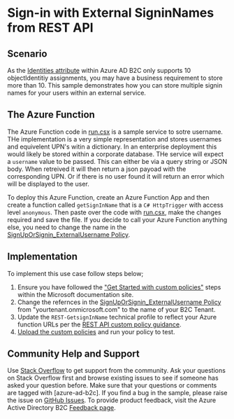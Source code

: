 # Sign-in with External SigninNames from REST API

## Scenario
As the [Identities attribute](https://docs.microsoft.com/en-gb/azure/active-directory-b2c/user-profile-attributes#identities-attribute) within Azure AD B2C only supports 10 objectIdentitiy assignments, you may have a business requirement to store more than 10.
This sample demonstrates how you can store multiple signin names for your users within an external service.

## The Azure Function
The Azure Function code in [run.csx](source-code/run.csx) is a sample service to sotre username. THe implementation is a very simple representation and stores usernames and equivelent UPN's witin a dictionary. In an enterprise deployment this would likely be stored within a corporate database.
THe service will expect a `username` value to be passed. This can either be via a query string or JSON body. When retreived it will then return a json payoad with the corresponding UPN. Or if there is no user found it will return an error which will be displayed to the  user.

To deploy this Azure Function, create an Azure Function App and then create a function called `getSignInName` that is a `C# HttpTrigger` with access level `anonymous`. Then paste over the code with [run.csx](source-code/run.csx), make the changes required and save the file. If you decide to call your Azure Function anything else, you need to change the name in the [SignUpOrSignin_ExternalUsername Policy](policy/SignUpOrSignin_ExternalUsername.xml#L49).


## Implementation
To implement this use case follow steps below;
1. Ensure you have followed the ["Get Started with custom policies"](https://docs.microsoft.com/en-gb/azure/active-directory-b2c/custom-policy-get-started) steps within the Microsoft documentation site. 
1. Change the refernces in the [SignUpOrSignin_ExternalUsername Policy](policy/SignUpOrSignin_ExternalUsername.xml) from "yourtenant.onmicrosoft.com" to the name of your B2C Tenant.
1. Update the `REST-GetsignInName` technical profile to reflect your Azure function URLs per the [REST API custom policy guidance](https://docs.microsoft.com/en-gb/azure/active-directory-b2c/custom-policy-rest-api-intro).
1. [Upload the custom policies](https://docs.microsoft.com/en-gb/azure/active-directory-b2c/custom-policy-get-started#upload-the-policies) and run your policy to test.



## Community Help and Support
Use [Stack Overflow](https://stackoverflow.com/questions/tagged/azure-ad-b2c) to get support from the community. Ask your questions on Stack Overflow first and browse existing issues to see if someone has asked your question before. Make sure that your questions or comments are tagged with [azure-ad-b2c].
If you find a bug in the sample, please raise the issue on [GitHub Issues](https://github.com/azure-ad-b2c/samples/issues).
To provide product feedback, visit the Azure Active Directory B2C [Feedback page](https://feedback.azure.com/forums/169401-azure-active-directory?category_id=160596).